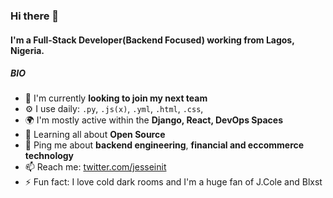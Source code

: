 <!--
**jesseinit/jesseinit** is a ✨ _special_ ✨ repository because its `README.md` (this file) appears on your GitHub profile.

Here are some ideas to get you started:

- 🔭 I’m currently working on ...
- 🌱 I’m currently learning ...
- 👯 I’m looking to collaborate on ...
- 🤔 I’m looking for help with ...
- 💬 Ask me about ...
- 📫 How to reach me: ...
- 😄 Pronouns: ...
- ⚡ Fun fact: ...
-->


### Hi there 👋

#### I'm a Full-Stack Developer(Backend Focused) working from Lagos, Nigeria.

##### BIO

- 🏢 I'm currently **looking to join my next team**
- ⚙️ I use daily: `.py`, `.js(x)`, `.yml`, `.html`, `.css`,
- 🌍 I'm mostly active within the **Django, React, DevOps Spaces**
- 🌱 Learning all about **Open Source**
- 💬 Ping me about **backend engineering**, **financial and eccommerce technology**
- 📫 Reach me: [twitter.com/jesseinit](https://twitter.com/jesseinit)
- ⚡️ Fun fact: I love cold dark rooms and I'm a huge fan of J.Cole and Blxst
